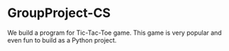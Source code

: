 # GroupProject-CS
We build a program for Tic-Tac-Toe game. This game is very popular and even fun to build as a Python project.
